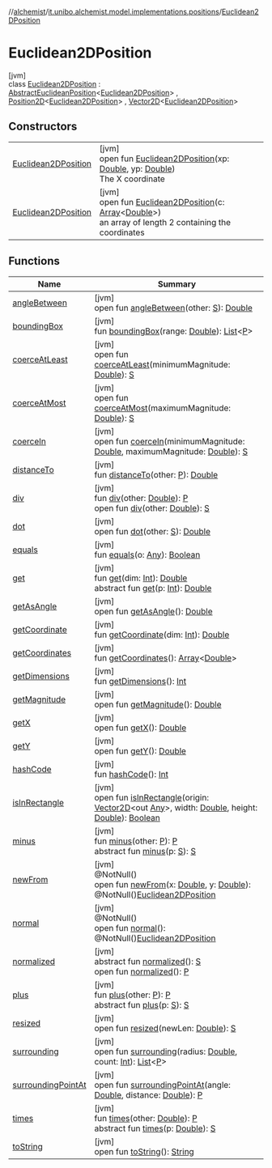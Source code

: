 //[alchemist](../../../index.md)/[it.unibo.alchemist.model.implementations.positions](../index.md)/[Euclidean2DPosition](index.md)

# Euclidean2DPosition

[jvm]\
class [Euclidean2DPosition](index.md) : [AbstractEuclideanPosition](../-abstract-euclidean-position/index.md)<[Euclidean2DPosition](index.md)> , [Position2D](../../it.unibo.alchemist.model.interfaces/-position2-d/index.md)<[Euclidean2DPosition](index.md)> , [Vector2D](../../it.unibo.alchemist.model.interfaces.geometry/-vector2-d/index.md)<[Euclidean2DPosition](index.md)>

## Constructors

| | |
|---|---|
| [Euclidean2DPosition](-euclidean2-d-position.md) | [jvm]<br>open fun [Euclidean2DPosition](-euclidean2-d-position.md)(xp: [Double](https://kotlinlang.org/api/latest/jvm/stdlib/kotlin/-double/index.html), yp: [Double](https://kotlinlang.org/api/latest/jvm/stdlib/kotlin/-double/index.html))<br>The X coordinate |
| [Euclidean2DPosition](-euclidean2-d-position.md) | [jvm]<br>open fun [Euclidean2DPosition](-euclidean2-d-position.md)(c: [Array](https://kotlinlang.org/api/latest/jvm/stdlib/kotlin/-array/index.html)<[Double](https://kotlinlang.org/api/latest/jvm/stdlib/kotlin/-double/index.html)>)<br>an array of length 2 containing the coordinates |

## Functions

| Name | Summary |
|---|---|
| [angleBetween](index.md#-977094027%2FFunctions%2F-267951372) | [jvm]<br>open fun [angleBetween](index.md#-977094027%2FFunctions%2F-267951372)(other: [S](../../it.unibo.alchemist.model.interfaces.geometry/-vector/index.md)): [Double](https://kotlinlang.org/api/latest/jvm/stdlib/kotlin/-double/index.html) |
| [boundingBox](../-abstract-position/bounding-box.md) | [jvm]<br>fun [boundingBox](../-abstract-position/bounding-box.md)(range: [Double](https://kotlinlang.org/api/latest/jvm/stdlib/kotlin/-double/index.html)): [List](https://docs.oracle.com/javase/8/docs/api/java/util/List.html)<[P](../../it.unibo.alchemist.model.implementations.linkingrules/-connect-within-distance/index.md)> |
| [coerceAtLeast](index.md#-496470145%2FFunctions%2F-267951372) | [jvm]<br>open fun [coerceAtLeast](index.md#-496470145%2FFunctions%2F-267951372)(minimumMagnitude: [Double](https://kotlinlang.org/api/latest/jvm/stdlib/kotlin/-double/index.html)): [S](../../it.unibo.alchemist.model.interfaces.geometry/-vector/index.md) |
| [coerceAtMost](index.md#499441965%2FFunctions%2F-267951372) | [jvm]<br>open fun [coerceAtMost](index.md#499441965%2FFunctions%2F-267951372)(maximumMagnitude: [Double](https://kotlinlang.org/api/latest/jvm/stdlib/kotlin/-double/index.html)): [S](../../it.unibo.alchemist.model.interfaces.geometry/-vector/index.md) |
| [coerceIn](index.md#1841783632%2FFunctions%2F-267951372) | [jvm]<br>open fun [coerceIn](index.md#1841783632%2FFunctions%2F-267951372)(minimumMagnitude: [Double](https://kotlinlang.org/api/latest/jvm/stdlib/kotlin/-double/index.html), maximumMagnitude: [Double](https://kotlinlang.org/api/latest/jvm/stdlib/kotlin/-double/index.html)): [S](../../it.unibo.alchemist.model.interfaces.geometry/-vector/index.md) |
| [distanceTo](../-abstract-position/distance-to.md) | [jvm]<br>fun [distanceTo](../-abstract-position/distance-to.md)(other: [P](../../it.unibo.alchemist.model.implementations.linkingrules/-connect-within-distance/index.md)): [Double](https://kotlinlang.org/api/latest/jvm/stdlib/kotlin/-double/index.html) |
| [div](../-abstract-position/div.md) | [jvm]<br>fun [div](../-abstract-position/div.md)(other: [Double](https://kotlinlang.org/api/latest/jvm/stdlib/kotlin/-double/index.html)): [P](../../it.unibo.alchemist.model.implementations.linkingrules/-connect-within-distance/index.md)<br>open fun [div](index.md#302170857%2FFunctions%2F-267951372)(other: [Double](https://kotlinlang.org/api/latest/jvm/stdlib/kotlin/-double/index.html)): [S](../../it.unibo.alchemist.model.interfaces.geometry/-vector/index.md) |
| [dot](index.md#902994349%2FFunctions%2F-267951372) | [jvm]<br>open fun [dot](index.md#902994349%2FFunctions%2F-267951372)(other: [S](../../it.unibo.alchemist.model.interfaces.geometry/-vector/index.md)): [Double](https://kotlinlang.org/api/latest/jvm/stdlib/kotlin/-double/index.html) |
| [equals](../-abstract-position/equals.md) | [jvm]<br>fun [equals](../-abstract-position/equals.md)(o: [Any](https://kotlinlang.org/api/latest/jvm/stdlib/kotlin/-any/index.html)): [Boolean](https://kotlinlang.org/api/latest/jvm/stdlib/kotlin/-boolean/index.html) |
| [get](../-abstract-euclidean-position/get.md) | [jvm]<br>fun [get](../-abstract-euclidean-position/get.md)(dim: [Int](https://kotlinlang.org/api/latest/jvm/stdlib/kotlin/-int/index.html)): [Double](https://kotlinlang.org/api/latest/jvm/stdlib/kotlin/-double/index.html)<br>abstract fun [get](index.md#-1903214754%2FFunctions%2F-267951372)(p: [Int](https://kotlinlang.org/api/latest/jvm/stdlib/kotlin/-int/index.html)): [Double](https://kotlinlang.org/api/latest/jvm/stdlib/kotlin/-double/index.html) |
| [getAsAngle](index.md#2045862806%2FFunctions%2F-267951372) | [jvm]<br>open fun [getAsAngle](index.md#2045862806%2FFunctions%2F-267951372)(): [Double](https://kotlinlang.org/api/latest/jvm/stdlib/kotlin/-double/index.html) |
| [getCoordinate](../-abstract-position/get-coordinate.md) | [jvm]<br>fun [getCoordinate](../-abstract-position/get-coordinate.md)(dim: [Int](https://kotlinlang.org/api/latest/jvm/stdlib/kotlin/-int/index.html)): [Double](https://kotlinlang.org/api/latest/jvm/stdlib/kotlin/-double/index.html) |
| [getCoordinates](../-abstract-position/get-coordinates.md) | [jvm]<br>fun [getCoordinates](../-abstract-position/get-coordinates.md)(): [Array](https://kotlinlang.org/api/latest/jvm/stdlib/kotlin/-array/index.html)<[Double](https://kotlinlang.org/api/latest/jvm/stdlib/kotlin/-double/index.html)> |
| [getDimensions](../-abstract-position/get-dimensions.md) | [jvm]<br>fun [getDimensions](../-abstract-position/get-dimensions.md)(): [Int](https://kotlinlang.org/api/latest/jvm/stdlib/kotlin/-int/index.html) |
| [getMagnitude](index.md#-190619371%2FFunctions%2F-267951372) | [jvm]<br>open fun [getMagnitude](index.md#-190619371%2FFunctions%2F-267951372)(): [Double](https://kotlinlang.org/api/latest/jvm/stdlib/kotlin/-double/index.html) |
| [getX](get-x.md) | [jvm]<br>open fun [getX](get-x.md)(): [Double](https://kotlinlang.org/api/latest/jvm/stdlib/kotlin/-double/index.html) |
| [getY](get-y.md) | [jvm]<br>open fun [getY](get-y.md)(): [Double](https://kotlinlang.org/api/latest/jvm/stdlib/kotlin/-double/index.html) |
| [hashCode](../-abstract-position/hash-code.md) | [jvm]<br>fun [hashCode](../-abstract-position/hash-code.md)(): [Int](https://kotlinlang.org/api/latest/jvm/stdlib/kotlin/-int/index.html) |
| [isInRectangle](index.md#91972176%2FFunctions%2F-267951372) | [jvm]<br>open fun [isInRectangle](index.md#91972176%2FFunctions%2F-267951372)(origin: [Vector2D](../../it.unibo.alchemist.model.interfaces.geometry/-vector2-d/index.md)<out [Any](https://kotlinlang.org/api/latest/jvm/stdlib/kotlin/-any/index.html)>, width: [Double](https://kotlinlang.org/api/latest/jvm/stdlib/kotlin/-double/index.html), height: [Double](https://kotlinlang.org/api/latest/jvm/stdlib/kotlin/-double/index.html)): [Boolean](https://kotlinlang.org/api/latest/jvm/stdlib/kotlin/-boolean/index.html) |
| [minus](../-abstract-position/minus.md) | [jvm]<br>fun [minus](../-abstract-position/minus.md)(other: [P](../../it.unibo.alchemist.model.implementations.linkingrules/-connect-within-distance/index.md)): [P](../../it.unibo.alchemist.model.implementations.linkingrules/-connect-within-distance/index.md)<br>abstract fun [minus](index.md#935179668%2FFunctions%2F-267951372)(p: [S](../../it.unibo.alchemist.model.interfaces.geometry/-vector/index.md)): [S](../../it.unibo.alchemist.model.interfaces.geometry/-vector/index.md) |
| [newFrom](new-from.md) | [jvm]<br>@NotNull()<br>open fun [newFrom](new-from.md)(x: [Double](https://kotlinlang.org/api/latest/jvm/stdlib/kotlin/-double/index.html), y: [Double](https://kotlinlang.org/api/latest/jvm/stdlib/kotlin/-double/index.html)): @NotNull()[Euclidean2DPosition](index.md) |
| [normal](normal.md) | [jvm]<br>@NotNull()<br>open fun [normal](normal.md)(): @NotNull()[Euclidean2DPosition](index.md) |
| [normalized](../../it.unibo.alchemist.model.interfaces.geometry/-vector/normalized.md) | [jvm]<br>abstract fun [normalized](../../it.unibo.alchemist.model.interfaces.geometry/-vector/normalized.md)(): [S](../../it.unibo.alchemist.model.interfaces.geometry/-vector/index.md)<br>open fun [normalized](../../it.unibo.alchemist.model.interfaces.geometry/-vector2-d/normalized.md)(): [P](../../it.unibo.alchemist.model.implementations.linkingrules/-connect-within-distance/index.md) |
| [plus](../-abstract-position/plus.md) | [jvm]<br>fun [plus](../-abstract-position/plus.md)(other: [P](../../it.unibo.alchemist.model.implementations.linkingrules/-connect-within-distance/index.md)): [P](../../it.unibo.alchemist.model.implementations.linkingrules/-connect-within-distance/index.md)<br>abstract fun [plus](index.md#1976314394%2FFunctions%2F-267951372)(p: [S](../../it.unibo.alchemist.model.interfaces.geometry/-vector/index.md)): [S](../../it.unibo.alchemist.model.interfaces.geometry/-vector/index.md) |
| [resized](index.md#914866794%2FFunctions%2F-267951372) | [jvm]<br>open fun [resized](index.md#914866794%2FFunctions%2F-267951372)(newLen: [Double](https://kotlinlang.org/api/latest/jvm/stdlib/kotlin/-double/index.html)): [S](../../it.unibo.alchemist.model.interfaces.geometry/-vector/index.md) |
| [surrounding](index.md#827351032%2FFunctions%2F-267951372) | [jvm]<br>open fun [surrounding](index.md#827351032%2FFunctions%2F-267951372)(radius: [Double](https://kotlinlang.org/api/latest/jvm/stdlib/kotlin/-double/index.html), count: [Int](https://kotlinlang.org/api/latest/jvm/stdlib/kotlin/-int/index.html)): [List](https://docs.oracle.com/javase/8/docs/api/java/util/List.html)<[P](../../it.unibo.alchemist.model.implementations.linkingrules/-connect-within-distance/index.md)> |
| [surroundingPointAt](index.md#963987805%2FFunctions%2F-267951372) | [jvm]<br>open fun [surroundingPointAt](index.md#963987805%2FFunctions%2F-267951372)(angle: [Double](https://kotlinlang.org/api/latest/jvm/stdlib/kotlin/-double/index.html), distance: [Double](https://kotlinlang.org/api/latest/jvm/stdlib/kotlin/-double/index.html)): [P](../../it.unibo.alchemist.model.implementations.linkingrules/-connect-within-distance/index.md) |
| [times](../-abstract-position/times.md) | [jvm]<br>fun [times](../-abstract-position/times.md)(other: [Double](https://kotlinlang.org/api/latest/jvm/stdlib/kotlin/-double/index.html)): [P](../../it.unibo.alchemist.model.implementations.linkingrules/-connect-within-distance/index.md)<br>abstract fun [times](index.md#499969556%2FFunctions%2F-267951372)(p: [Double](https://kotlinlang.org/api/latest/jvm/stdlib/kotlin/-double/index.html)): [S](../../it.unibo.alchemist.model.interfaces.geometry/-vector/index.md) |
| [toString](../-abstract-position/to-string.md) | [jvm]<br>open fun [toString](../-abstract-position/to-string.md)(): [String](https://docs.oracle.com/javase/8/docs/api/java/lang/String.html) |
